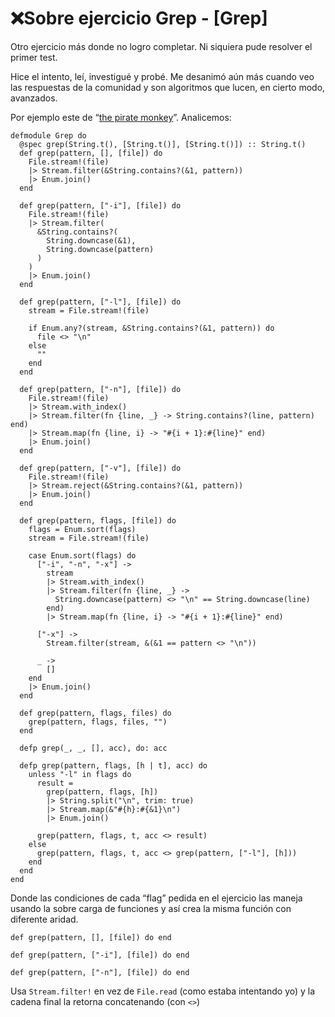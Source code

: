# ❌Sobre ejercicio Grep - [Grep]
Otro ejercicio más donde no logro completar. Ni siquiera pude resolver el primer test.

Hice el intento, leí, investigué y probé. Me desanimó aún más cuando veo las respuestas de la comunidad y son algoritmos que lucen, en cierto modo, avanzados.

Por ejemplo este de “[the pirate monkey](https://exercism.io/tracks/elixir/exercises/grep/solutions/ba1675f6fa504bdea038a66ee0e2bb84)”. Analicemos:

    defmodule Grep do
      @spec grep(String.t(), [String.t()], [String.t()]) :: String.t()
      def grep(pattern, [], [file]) do
        File.stream!(file)
        |> Stream.filter(&String.contains?(&1, pattern))
        |> Enum.join()
      end
    
      def grep(pattern, ["-i"], [file]) do
        File.stream!(file)
        |> Stream.filter(
          &String.contains?(
            String.downcase(&1),
            String.downcase(pattern)
          )
        )
        |> Enum.join()
      end
    
      def grep(pattern, ["-l"], [file]) do
        stream = File.stream!(file)
    
        if Enum.any?(stream, &String.contains?(&1, pattern)) do
          file <> "\n"
        else
          ""
        end
      end
    
      def grep(pattern, ["-n"], [file]) do
        File.stream!(file)
        |> Stream.with_index()
        |> Stream.filter(fn {line, _} -> String.contains?(line, pattern) end)
        |> Stream.map(fn {line, i} -> "#{i + 1}:#{line}" end)
        |> Enum.join()
      end
    
      def grep(pattern, ["-v"], [file]) do
        File.stream!(file)
        |> Stream.reject(&String.contains?(&1, pattern))
        |> Enum.join()
      end
    
      def grep(pattern, flags, [file]) do
        flags = Enum.sort(flags)
        stream = File.stream!(file)
    
        case Enum.sort(flags) do
          ["-i", "-n", "-x"] ->
            stream
            |> Stream.with_index()
            |> Stream.filter(fn {line, _} ->
              String.downcase(pattern) <> "\n" == String.downcase(line)
            end)
            |> Stream.map(fn {line, i} -> "#{i + 1}:#{line}" end)
    
          ["-x"] ->
            Stream.filter(stream, &(&1 == pattern <> "\n"))
    
          _ ->
            []
        end
        |> Enum.join()
      end
    
      def grep(pattern, flags, files) do
        grep(pattern, flags, files, "")
      end
    
      defp grep(_, _, [], acc), do: acc
    
      defp grep(pattern, flags, [h | t], acc) do
        unless "-l" in flags do
          result =
            grep(pattern, flags, [h])
            |> String.split("\n", trim: true)
            |> Stream.map(&"#{h}:#{&1}\n")
            |> Enum.join()
    
          grep(pattern, flags, t, acc <> result)
        else
          grep(pattern, flags, t, acc <> grep(pattern, ["-l"], [h]))
        end
      end
    end

Donde las condiciones de cada “flag” pedida en el ejercicio las maneja usando la sobre carga de funciones y así crea la misma función con diferente aridad.

    def grep(pattern, [], [file]) do end
    
    def grep(pattern, ["-i"], [file]) do end
    
    def grep(pattern, ["-n"], [file]) do end

Usa `Stream.filter!` en vez de `File.read` (como estaba intentando yo) y la cadena final la retorna concatenando (con `<>`)

